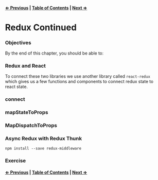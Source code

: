 #### [⇐ Previous](./05-redux_intro.md) | [Table of Contents](./../readme.md) | [Next ⇒](./07-backend.md)

# Redux Continued

### Objectives

By the end of this chapter, you should be able to:


### Redux and React

To connect these two libraries we use another library called `react-redux` which gives us a few functions and components to connect redux state to react state. 

### connect

### mapStateToProps

### MapDispatchToProps

### <Provider></Provider>

### Async Redux with Redux Thunk

`npm install --save redux-middleware`

### Exercise

#### [⇐ Previous](./05-redux_intro.md) | [Table of Contents](./../readme.md) | [Next ⇒](./07-backend.md)